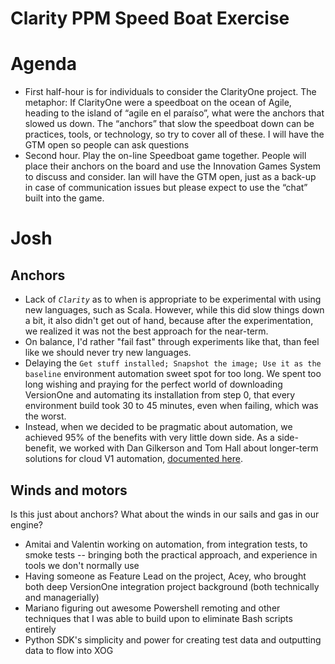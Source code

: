 # Clarity PPM Speed Boat Exercise

# Agenda

* First half-hour is for individuals to consider the ClarityOne project. The metaphor: If ClarityOne were a speedboat on the ocean of Agile, heading to the island of “agile en el paraíso”, what were the anchors that slowed us down. The “anchors” that slow the speedboat down can be practices, tools, or technology, so try to cover all of these. I will have the GTM open so people can ask questions
* Second hour. Play the on-line Speedboat game together. People will place their anchors on the board and use the Innovation Games System to discuss and consider. Ian will have the GTM open, just as a back-up in case of communication issues but please expect to use the “chat” built into the game.

# Josh

## Anchors

* Lack of *`Clarity`* as to when is appropriate to be experimental with using new languages, such as Scala. However, while this did slow things down a bit, it also didn't get out of hand, because after the experimentation, we realized it was not the best approach for the near-term.
 * On balance, I'd rather "fail fast" through experiments like that, than feel like we should never try new languages.
* Delaying the `Get stuff installed; Snapshot the image; Use it as the baseline` environment automation sweet spot for too long. We spent too long wishing and praying for the perfect world of downloading VersionOne and automating its installation from step 0, that every environment build took 30 to 45 minutes, even when failing, which was the worst.
 *  Instead, when we decided to be pragmatic about automation, we achieved 95% of the benefits with very little down side. As a side-benefit, we worked with Dan Gilkerson and Tom Hall about longer-term solutions for cloud V1 automation, [documented here](https://github.com/versionone/VersionOne.ChocolateyPackage/blob/master/DanGNotes.md#devops-notes).
 
## Winds and motors

Is this just about anchors? What about the winds in our sails and gas in our engine?

* Amitai and Valentin working on automation, from integration tests, to smoke tests -- bringing both the practical approach, and experience in tools we don't normally use
* Having someone as Feature Lead on the project, Acey, who brought both deep VersionOne integration project background (both technically and managerially)
* Mariano figuring out awesome Powershell remoting and other techniques that I was able to build upon to eliminate Bash scripts entirely
* Python SDK's simplicity and power for creating test data and outputting data to flow into XOG


